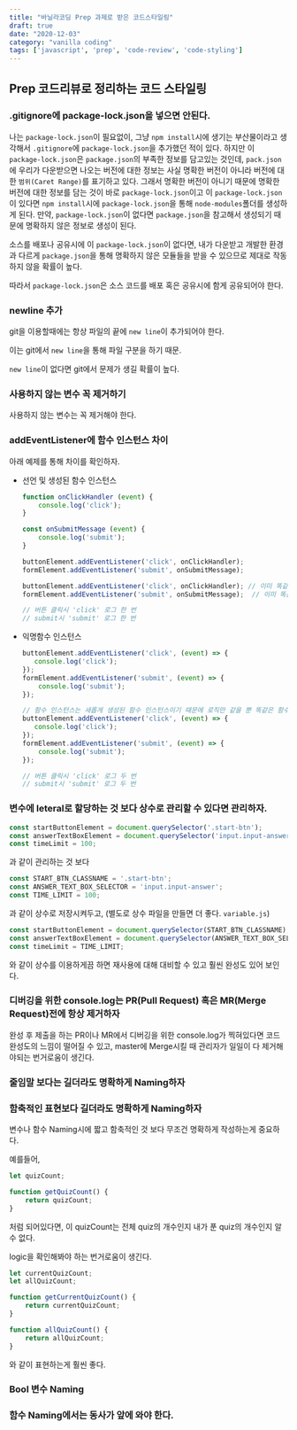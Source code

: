 ```yaml
---
title: "바닐라코딩 Prep 과제로 받은 코드스타일링"
draft: true
date: "2020-12-03"
category: "vanilla coding"
tags: ['javascript', 'prep', 'code-review', 'code-styling']
---
```


## Prep 코드리뷰로 정리하는 코드 스타일링

### .gitignore에 package-lock.json을 넣으면 안된다.

나는 `package-lock.json`이 필요없이, 그냥 `npm install`시에 생기는 부산물이라고 생각해서 `.gitignore`에 `package-lock.json`을 추가했던 적이 있다. 하지만 이 `package-lock.json`은 `package.json`의 부족한 정보를 담고있는 것인데, `pack.json`에 우리가 다운받으면 나오는 버전에 대한 정보는 사실 명확한 버전이 아니라 버전에 대한 `범위(Caret Range)`를 표기하고 있다. 그래서 명확한 버전이 아니기 때문에 명확한 버전에 대한 정보를 담는 것이 바로 `package-lock.json`이고 이 `package-lock.json`이 있다면 `npm install`시에 `package-lock.json`을 통해 `node-modules`폴더를 생성하게 된다. 만약, `package-lock.json`이 없다면 `package.json`을 참고해서 생성되기 때문에 명확하지 않은 정보로 생성이 된다. 

소스를 배포나 공유시에 이 `package-lock.json`이 없다면, 내가 다운받고 개발한 환경과 다르게 `package.json`을 통해 명확하지 않은 모듈들을 받을 수 있으므로 제대로 작동하지 않을 확률이 높다.

따라서 `package-lock.json`은 소스 코드를 배포 혹은 공유시에 함게 공유되어야 한다.



### newline 추가

git을 이용할때에는 항상 파일의 끝에 `new line`이 추가되어야 한다.

이는 git에서 `new line`을 통해 파일 구분을 하기 때문.

`new line`이 없다면 git에서 문제가 생길 확률이 높다.



### 사용하지 않는 변수 꼭 제거하기

사용하지 않는 변수는 꼭 제거해야 한다.



### addEventListener에 함수 인스턴스 차이

아래 예제를 통해 차이를 확인하자.

- 선언 및 생성된 함수 인스턴스

  ```js
  function onClickHandler (event) {
      console.log('click');
  }
  
  const onSubmitMessage (event) {
      console.log('submit');
  }
  
  buttonElement.addEventListener('click', onClickHandler);
  formElement.addEventListener('submit', onSubmitMessage);
  
  buttonElement.addEventListener('click', onClickHandler); // 이미 똑같은 함수 인스턴스로 이벤트 등록되어 있기 때문에 추가 등록 되지 않음
  formElement.addEventListener('submit', onSubmitMessage);  // 이미 똑같은 함수 인스턴스로 이벤트 등록되어 있기 때문에 추가 등록 되지 않음
  
  // 버튼 클릭시 'click' 로그 한 번
  // submit시 'submit' 로그 한 번
  ```

- 익명함수 인스턴스

  ```js
  buttonElement.addEventListener('click', (event) => {
     console.log('click');
  });
  formElement.addEventListener('submit', (event) => {
      console.log('submit');
  });
  
  // 함수 인스턴스는 새롭게 생성된 함수 인스턴스이기 때문에 로직만 같을 뿐 똑같은 함수 인스턴스가 없으므로 이벤트 리스너에 추가된다.
  buttonElement.addEventListener('click', (event) => {
     console.log('click');
  });
  formElement.addEventListener('submit', (event) => {
      console.log('submit');
  });
  
  // 버튼 클릭시 'click' 로그 두 번
  // submit시 'submit' 로그 두 번
  ```

  



### 변수에 leteral로 할당하는 것 보다 상수로 관리할 수 있다면 관리하자.

```js
const startButtonElement = document.querySelector('.start-btn');
const answerTextBoxElement = document.querySelector('input.input-answer');
const timeLimit = 100;
```

과 같이 관리하는 것 보다

```js
const START_BTN_CLASSNAME = '.start-btn';
const ANSWER_TEXT_BOX_SELECTOR = 'input.input-answer';
const TIME_LIMIT = 100;
```

과 같이 상수로 저장시켜두고, (별도로 상수 파일을 만들면 더 좋다. `variable.js`)

```js
const startButtonElement = document.querySelector(START_BTN_CLASSNAME);
const answerTextBoxElement = document.querySelector(ANSWER_TEXT_BOX_SELECTOR);
const timeLimit = TIME_LIMIT;
```

와 같이 상수를 이용하게끔 하면 재사용에 대해 대비할 수 있고 훨씬 완성도 있어 보인다.





### 디버깅을 위한 console.log는 PR(Pull Request) 혹은 MR(Merge Request)전에 항상 제거하자

완성 후 제출을 하는 PR이나 MR에서 디버깅을 위한 console.log가 찍혀있다면 코드 완성도의 느낌이 떨어질 수 있고, master에 Merge시킬 때 관리자가 일일이 다 제거해야되는 번거로움이 생긴다. 



### 줄임말 보다는 길더라도 명확하게 Naming하자



### 함축적인 표현보다 길더라도 명확하게 Naming하자

변수나 함수 Naming시에 짧고 함축적인 것 보다 무조건 명확하게 작성하는게 중요하다.

예를들어,

```js
let quizCount;

function getQuizCount() {
    return quizCount;
}
```

처럼 되어있다면, 이 quizCount는 전체 quiz의 개수인지 내가 푼 quiz의 개수인지 알 수 없다.

logic을 확인해봐야 하는 번거로움이 생긴다.

```js
let currentQuizCount;
let allQuizCount;

function getCurrentQuizCount() {
    return currentQuizCount;
}

function allQuizCount() {
    return allQuizCount;
}
```

와 같이 표현하는게 훨씬 좋다.







### Bool 변수 Naming

### 함수 Naming에서는 동사가 앞에 와야 한다.



### 